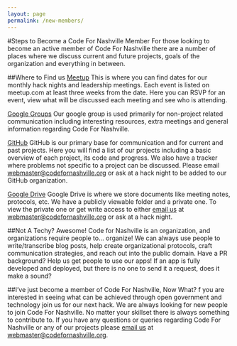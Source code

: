 ```yaml
---
layout: page
permalink: /new-members/
---
```

#Steps to Become a Code For Nashville Member
For those looking to become an active member of Code For Nashville there are a number of places where we discuss current and future projects, goals of the organization and everything in between. 

##Where to Find us
[Meetup](http://www.meetup.com/code-for-nashville/)
This is where you can find dates for our monthly hack nights and leadership meetings. Each event is listed on meetup.com at least three weeks from the date. Here you can RSVP for an event, view what will be discussed each meeting and see who is attending.  

[Google Groups](https://groups.google.com/forum/#!forum/code-for-nashville)
Our google group is used primarily for non-project related communication including  interesting resources, extra meetings and general information regarding Code For Nashville.

[GitHub](https://github.com/code-for-nashville)
GitHub is our primary base for communication and for current and past projects. Here you will find a list of our projects including a basic overview of each project, its code and progress. We also have a tracker where problems not specific to a project can be discussed. Please email webmaster@codefornashville.org or ask at a hack night to be added to our GitHub organization. 

[Google Drive](https://drive.google.com/open?id=0B0PAHI0CABpRaUNwUUVqZ1BmMGM&authuser=0)
Google Drive is where we store documents like meeting notes, protocols, etc. We have a publicly viewable folder and a private one. To view the private one or get write access to either  [email us](webmaster@codefornashville.org) at webmaster@codefornashville.org or ask at a hack night.

##Not A Techy?
Awesome!  Code for Nashville is an organization, and organizations require people to… organize!  We can always use people to write/transcribe blog posts, help create organizational protocols, craft communication strategies, and reach out into the public domain.  Have a PR background?  Help us get people to use our apps!  If an app is fully developed and deployed, but there is no one to send it a request, does it make a sound?

##I’ve just become a member of Code For Nashville, Now What?
f you are interested in seeing what can be achieved through open government and technology join us for our next hack. We are always looking for new people to join Code For Nashville. No matter your skillset there is always something to contribute to. If you have any questions or queries regarding Code For Nashville or any of our projects please [email us](webmaster@codefornashville.org) at webmaster@codefornashville.org.

